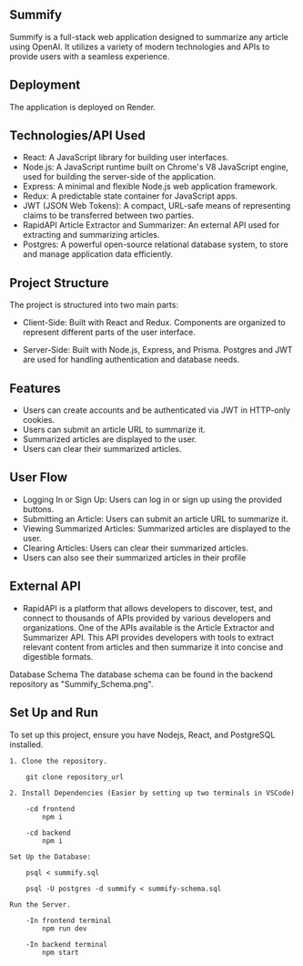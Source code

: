 ## Summify

Summify is a full-stack web application designed to summarize any article using OpenAI. It utilizes a variety of modern technologies and APIs to provide users with a seamless experience.

## Deployment
The application is deployed on Render.

## Technologies/API Used

- React: A JavaScript library for building user interfaces.
- Node.js: A JavaScript runtime built on Chrome's V8 JavaScript engine, used for building the server-side of the application.
- Express: A minimal and flexible Node.js web application framework.
- Redux: A predictable state container for JavaScript apps.
- JWT (JSON Web Tokens): A compact, URL-safe means of representing claims to be transferred between two parties.
- RapidAPI Article Extractor and Summarizer: An external API used for extracting and summarizing articles.
- Postgres: A powerful open-source relational database system, to store and manage application data efficiently. 
  
## Project Structure

The project is structured into two main parts: 

- Client-Side: Built with React and Redux. Components are organized to represent different parts of the user interface.

- Server-Side: Built with Node.js, Express, and Prisma. Postgres and JWT are used for handling authentication and database needs.

## Features

- Users can create accounts and be authenticated via JWT in HTTP-only cookies.
- Users can submit an article URL to summarize it.
- Summarized articles are displayed to the user.
- Users can clear their summarized articles.

## User Flow

- Logging In or Sign Up: Users can log in or sign up using the provided buttons.
- Submitting an Article: Users can submit an article URL to summarize it.
- Viewing Summarized Articles: Summarized articles are displayed to the user.
- Clearing Articles: Users can clear their summarized articles.
- Users can also see their summarized articles in their profile

## External API

- RapidAPI is a platform that allows developers to discover, test, and connect to thousands of APIs provided by various developers and organizations. One of the APIs available is the Article Extractor and Summarizer API. This API provides developers with tools to extract relevant content from articles and then summarize it into concise and digestible formats. 

Database Schema
The database schema can be found in the backend repository as "Summify_Schema.png".

## Set Up and Run

To set up this project, ensure you have Nodejs, React, and PostgreSQL installed.

    1. Clone the repository.
   
        git clone repository_url

    2. Install Dependencies (Easier by setting up two terminals in VSCode) 

        -cd frontend
            npm i 

        -cd backend
            npm i

    Set Up the Database:

        psql < summify.sql

        psql -U postgres -d summify < summify-schema.sql

    Run the Server.

        -In frontend terminal
            npm run dev

        -In backend terminal
            npm start